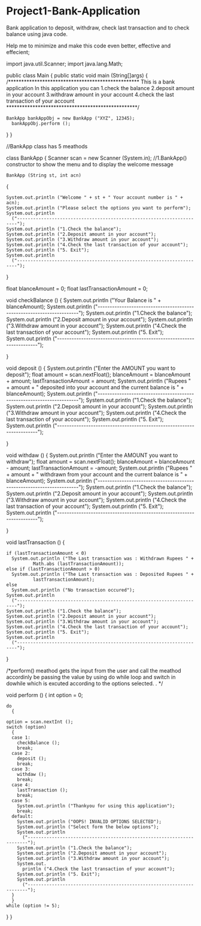 # Project1-Bank-Application
Bank application to deposit, withdraw, check last transaction and to check balance using java code.

Help me to minimize and make this code even better, effective and effecient;

import java.util.Scanner;
import java.lang.Math;

public class Main
{
  public static void main (String[]args)
  {
		/**************************************************
		This is a bank application
		In this application you can 
		1.check the balance
		2.deposit amount in your account
		3.withdraw amount in your account
		4.check the last transaction of your account
		**************************************************/
		
    BankApp bankAppObj = new BankApp ("XYZ", 12345);
      bankAppObj.perform ();
  }
}

   //BankApp class has 5 meathods

class BankApp
{
  Scanner scan = new Scanner (System.in);
  //1.BankApp() constructor to show the menu and to display the welcome message

    BankApp (String st, int acn)
  {

    System.out.println ("Welcome " + st + " Your account number is " + acn);
    System.out.println ("Please select the options you want to perform");
    System.out.println
      ("----------------------------------------------------------------------");
    System.out.println ("1.Check the balance");
    System.out.println ("2.Deposit amount in your account");
    System.out.println ("3.Withdraw amount in your account");
    System.out.println ("4.Check the last transaction of your account");
    System.out.println ("5. Exit");
    System.out.println
      ("----------------------------------------------------------------------");
  }

  float blanceAmount = 0;
  float lastTransactionAmount = 0;
  
  
  void checkBalance ()
  {
    System.out.println ("Your Balance is " + blanceAmount);
    System.out.println
      ("----------------------------------------------------------------------");
    System.out.println ("1.Check the balance");
    System.out.println ("2.Deposit amount in your account");
    System.out.println ("3.Withdraw amount in your account");
    System.out.println ("4.Check the last transaction of your account");
    System.out.println ("5. Exit");
    System.out.println
      ("----------------------------------------------------------------------");

  }

  
  void deposit ()
  {
  System.out.println ("Enter the AMOUNT you want to deposit");
    float amount = scan.nextFloat();
    blanceAmount = blanceAmount + amount;
    lastTransactionAmount = amount;
  System.out.println ("Rupees " + amount + " deposited into your account and the current balance is " + blanceAmount);
    System.out.println
      ("----------------------------------------------------------------------");
    System.out.println ("1.Check the balance");
    System.out.println ("2.Deposit amount in your account");
    System.out.println ("3.Withdraw amount in your account");
    System.out.println ("4.Check the last transaction of your account");
    System.out.println ("5. Exit");
    System.out.println
      ("----------------------------------------------------------------------");

  }

  
  void withdaw ()
  {
      System.out.println ("Enter the AMOUNT you want to withdraw");
    float amount = scan.nextFloat();
    blanceAmount = blanceAmount - amount;
    lastTransactionAmount = -amount;
  System.out.println ("Rupees " + amount + " withdrawn from your account and the current balance is " + blanceAmount);
    System.out.println
      ("----------------------------------------------------------------------");
    System.out.println ("1.Check the balance");
    System.out.println ("2.Deposit amount in your account");
    System.out.println ("3.Withdraw amount in your account");
    System.out.println ("4.Check the last transaction of your account");
    System.out.println ("5. Exit");
    System.out.println
      ("----------------------------------------------------------------------");

  }

  void lastTransaction ()
  {

    if (lastTransactionAmount < 0)
      System.out.println ("The Last transaction was : Withdrawn Rupees " +
			  Math.abs (lastTransactionAmount));
    else if (lastTransactionAmount > 0)
      System.out.println ("The Last transaction was : Deposited Rupees " +
			  lastTransactionAmount);
    else
      System.out.println ("No transaction occured");
    System.out.println
      ("----------------------------------------------------------------------");
    System.out.println ("1.Check the balance");
    System.out.println ("2.Deposit amount in your account");
    System.out.println ("3.Withdraw amount in your account");
    System.out.println ("4.Check the last transaction of your account");
    System.out.println ("5. Exit");
    System.out.println
      ("----------------------------------------------------------------------");
  }

  /*perform() meathod gets the input from the user and call the meathod accordinly be passing the value
     by using do while loop and switch in dowhile which is excuted according to the options selected.
     .
   */

  void perform ()
  {
    int option = 0;


    do
      {

	option = scan.nextInt ();
	switch (option)
	  {
	  case 1:
	    checkBalance ();
	    break;
	  case 2:
	    deposit ();
	    break;
	  case 3:
	    withdaw ();
	    break;
	  case 4:
	    lastTransaction ();
	    break;
	  case 5:
	    System.out.println ("Thankyou for using this application");
	    break;
	  default:
	    System.out.println ("OOPS! INVALID OPTIONS SELECTED");
	    System.out.println ("Select form the below options");
	    System.out.println
	      ("----------------------------------------------------------------------");
	    System.out.println ("1.Check the balance");
	    System.out.println ("2.Deposit amount in your account");
	    System.out.println ("3.Withdraw amount in your account");
	    System.out.
	      println ("4.Check the last transaction of your account");
	    System.out.println ("5. Exit");
	    System.out.println
	      ("----------------------------------------------------------------------");
	  }
      }
    while (option != 5);

  }
}
